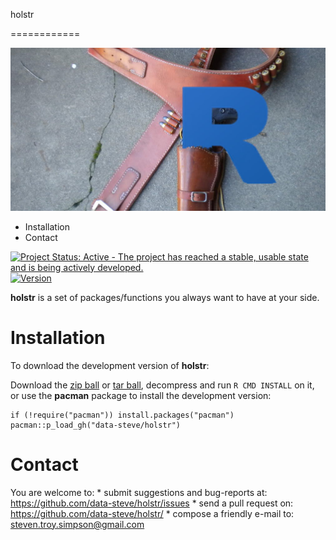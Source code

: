 holstr 

============

![](inst/holstr.jpg)

-   Installation
-   Contact

[![Project Status: Active - The project has reached a stable, usable
state and is being actively
developed.](http://www.repostatus.org/badges/0.0.3/active.svg)](http://www.repostatus.org/#active)
<a href="https://img.shields.io/badge/Version-0.0.3-orange.svg"><img src="https://img.shields.io/badge/Version-0.0.3-orange.svg" alt="Version"/></a>


**holstr** is a set of packages/functions you always want to have at your side.

Installation
============

To download the development version of **holstr**:

Download the [zip
ball](https://github.com/data-steve/holstr/zipball/master) or [tar
ball](https://github.com/data-steve/holstr/tarball/master), decompress
and run `R CMD INSTALL` on it, or use the **pacman** package to install
the development version:

    if (!require("pacman")) install.packages("pacman")
    pacman::p_load_gh("data-steve/holstr")

Contact
=======

You are welcome to: \* submit suggestions and bug-reports at:
<https://github.com/data-steve/holstr/issues> \* send a pull request
on: <https://github.com/data-steve/holstr/> \* compose a friendly
e-mail to: <steven.troy.simpson@gmail.com>

